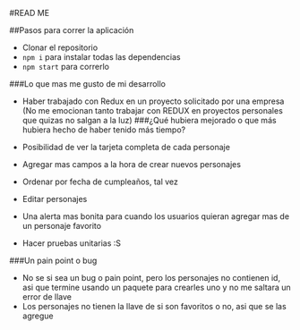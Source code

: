 #READ ME

##Pasos para correr la aplicación

- Clonar el repositorio
- `npm i` para instalar todas las dependencias
- `npm start` para correrlo

###Lo que mas me gusto de mi desarrollo

- Haber trabajado con Redux en un proyecto solicitado por una empresa (No me emocionan tanto trabajar con REDUX en proyectos personales que quizas no salgan a la luz)
###¿Qué hubiera mejorado o que más hubiera hecho de haber tenido más tiempo?

- Posibilidad de ver la tarjeta completa de cada personaje
- Agregar mas campos a la hora de crear nuevos personajes
- Ordenar por fecha de cumpleaños, tal vez
- Editar personajes
- Una alerta mas bonita para cuando los usuarios quieran agregar mas de un personaje favorito
- Hacer pruebas unitarias :S

###Un pain point o bug

- No se si sea un bug o pain point, pero los personajes no contienen id, asi que termine usando un paquete para crearles uno y no me saltara un error de llave
- Los personajes no tienen la llave de si son favoritos o no, asi que se las agregue

